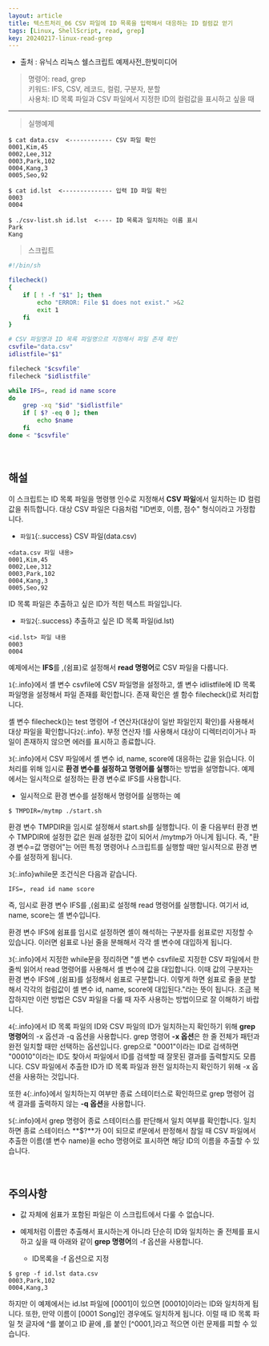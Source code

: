 ```yaml
---
layout: article
title: 텍스트처리_06 CSV 파일에 ID 목록을 입력해서 대응하는 ID 컬럼값 얻기
tags: [Linux, ShellScript, read, grep]
key: 20240217-linux-read-grep
---
```


- 출처 : 유닉스 리눅스 쉘스크립트 예제사전_한빛미디어

> 명령어: read, grep  
> 키워드: IFS, CSV, 레코드, 컬럼, 구분자, 분할  
> 사용처: ID 목록 파일과 CSV 파일에서 지정한 ID의 컬럼값을 표시하고 싶을 때

--- 

> 실행예제

```
$ cat data.csv  <------------ CSV 파일 확인
0001,Kim,45
0002,Lee,312
0003,Park,102
0004,Kang,3
0005,Seo,92

$ cat id.lst  <-------------- 입력 ID 파일 확인
0003
0004

$ ./csv-list.sh id.lst  <---- ID 목록과 일치하는 이름 표시
Park
Kang
```

> 스크립트

```bash
#!/bin/sh

filecheck()
{
    if [ ! -f "$1" ]; then
        echo "ERROR: File $1 does not exist." >&2
        exit 1
    fi
}

# CSV 파일명과 ID 목록 파일명으르 지정해서 파일 존재 확인
csvfile="data.csv"
idlistfile="$1"

filecheck "$csvfile"
filecheck "$idlistfile"

while IFS=, read id name score
do
    grep -xq "$id" "$idlistfile"
    if [ $? -eq 0 ]; then
        echo $name
    fi
done < "$csvfile"
```

&nbsp;
&nbsp;
                                                
## **해설**

이 스크립트는 ID 목록 파일을 명령행 인수로 지정해서 **CSV 파일**에서 일치하는 ID 컬럼값을 취득합니다. 대상 CSV 파일은 다음처럼 "ID번호, 이름, 점수" 형식이라고 가정합니다.

- `파일1`{:.success} CSV 파일(data.csv)

```
<data.csv 파일 내용>
0001,Kim,45
0002,Lee,312
0003,Park,102
0004,Kang,3
0005,Seo,92
```

ID 목록 파일은 추출하고 싶은 ID가 적힌 텍스트 파일입니다.

- `파일2`{:.success} 추출하고 싶은 ID 목록 파일(id.lst)

```
<id.lst> 파일 내용
0003
0004
```

예제에서는 **IFS**를 ,(쉼표)로 설정해서 **read 명령어**로 CSV 파일을 다룹니다.

`1`{:.info}에서 셸 변수 csvfile에 CSV 파일명을 설정하고, 셸 변수 idlistfile에 ID 목록 파일명을 설정해서 파일 존재를 확인합니다. 존재 확인은 셸 함수 filecheck()로 처리합니다.

셸 변수 filecheck()는 test 명령어 -f 연산자(대상이 일반 파일인지 확인)를 사용해서 대상 파일을 확인합니다`2`{:.info}. 부정 연산자 !를 사용해서 대상이 디렉터리이거나 파일이 존재하지 않으면 에러를 표시하고 종료합니다.

`3`{:.info}에서 CSV 파일에서 셸 변수 id, name, score에 대응하는 값을 읽습니다. 이 처리를 위해 임시로 **환경 변수를 설정하고 명령어를 실행**하는 방법을 설명합니다. 예제에서는 일시적으로 설정하는 환경 변수로 IFS를 사용합니다.

- 일시적으로 환경 변수를 설정해서 명령어를 실행하는 예
```
$ TMPDIR=/mytmp ./start.sh
```

환경 변수 TMPDIR을 임시로 설정해서 start.sh를 실행합니다. 이 줄 다음부터 환경 변수 TMPDIR에 설정한 값은 원래 설정한 값이 되어서 /mytmp가 아니게 됩니다. 즉, "환경 변수=값 명령어"는 어떤 특정 명령어나 스크립트를 실행할 때만 일시적으로 환경 변수를 설정하게 됩니다.

`3`{:.info}while문 조건식은 다음과 같습니다.

```
IFS=, read id name score
```

즉, 임시로 환경 변수 IFS를 ,(쉼표)로 설정해 read 명령어를 실행합니다. 여기서 id, name, score는 셸 변수입니다.

환경 변수 IFS에 쉼표를 임시로 설정하면 셸이 해석하는 구분자를 쉼표로만 지정할 수 있습니다. 이러면 쉼표로 나뉜 줄을 분해해서 각각 셸 변수에 대입하게 됩니다.

`3`{:.info}에서 지정한 while문을 정리하면 "셸 변수 csvfile로 지정한 CSV 파일에서 한 줄씩 읽어서 read 명령어를 사용해서 셸 변수에 값을 대입합니다. 이때 값의 구분자는 환경 변수 IFS에 ,(쉼표)를 설정해서 쉼표로 구분합니다. 이렇게 하면 쉼표로 줄을 분할해서 각각의 컬럼값이 셸 변수 id, name, score에 대입된다."라는 뜻이 됩니다. 조금 복잡하지만 이런 방법은 CSV 파일을 다룰 때 자주 사용하는 방법이므로 잘 이해하기 바랍니다.

`4`{:.info}에서 ID 목록 파일의 ID와 CSV 파일의 ID가 일치하는지 확인하기 위해 **grep 명령어**의 -x 옵션과 -q 옵션을 사용합니다. grep 명령어 **-x 옵션**은 한 줄 전체가 패턴과 완전 일치할 때만 선택하는 옵션입니다. grep으로 "0001"이라는 ID로 검색하면 "00010"이라는 ID도 찾아서 파일에서 ID를 검색할 때 잘못된 결과를 출력할지도 모릅니다. CSV 파일에서 추출한 ID가 ID 목록 파일과 완전 일치하는지 확인하기 위해 -x 옵션을 사용하는 것입니다.

또한 `4`{:.info}에서 일치하는지 여부만 종료 스테이터스로 확인하므로 grep 명령어 검색 결과를 출력하지 않는 **-q 옵션**을 사용합니다.

`5`{:.info}에서 grep 명령어 종료 스테이터스를 판단해서 일치 여부를 확인합니다. 일치하면 종료 스테이터스 **$?**가 0이 되므로 if문에서 판정해서 참일 때 CSV 파일에서 추출한 이름(셸 변수 name)을 echo 명령어로 표시하면 해당 ID의 이름을 추출할 수 있습니다.

&nbsp;
&nbsp;

## **주의사항**

- 값 자체에 쉼표가 포함된 파일은 이 스크립트에서 다룰 수 없습니다.

- 예제처럼 이름만 추출해서 표시하는게 아니라 단순히 ID와 일치하는 줄 전체를 표시하고 싶을 때 아래와 같이 **grep 명령어**의 -f 옵션을 사용합니다.

    - ID목록을 -f 옵션으로 지정
```
$ grep -f id.lst data.csv
0003,Park,102
0004,Kang,3
```
하지만 이 예제에서는 id.lst 파일에 [0001]이 있으면 [00010]이라는 ID와 일치하게 됩니다. 또한, 만약 이름이 [0001 Song]인 경우에도 일치하게 됩니다. 이럴 때 ID 목록 파일 첫 글자에 ^를 붙이고 ID 끝에 ,를 붙인 [^0001,]라고 적으면 이런 문제를 피할 수 있습니다.
